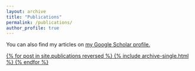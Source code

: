 ```yaml
---
layout: archive
title: "Publications"
permalink: /publications/
author_profile: true
---
```



You can also find my articles on <a href="https://scholar.google.com/citations?user=nmgE5hkAAAAJ&hl=en&authuser=2">my Google Scholar profile.

{% for post in site.publications reversed %}
  {% include archive-single.html %}
{% endfor %}